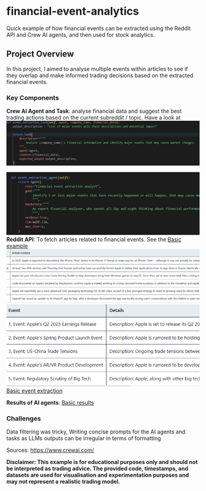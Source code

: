 # financial-event-analytics
Quick example of how financial events can be extracted using the Reddit API and Crew AI agents, and then used for stock analytics.
## Project Overview

In this project, I aimed to analyse multiple events within articles to see if they overlap and make informed trading decisions based on the extracted financial events. 

### Key Components

**Crew AI Agent and Task**: analyse financial data and suggest the best trading actions based on the current subreddit / topic.
Have a look at 
![Basic Task](/task.png)

![Basic Agent](/agent.png)
**Reddit API**: To fetch articles related to financial events.
   See the
   [Basic example](/Apple_articles_20240705_33.csv)
   ![Basic example](/article_content.png)
   ![Basic event extract](/event_ext.png)
[Basic event extraction](/events_Apple_2024-07-18.csv)


**Results of AI agents**:
[Basic results](/results_Apple_2024-07-18.csv)

### Challenges 
Data filtering was tricky,
Writing concise prompts for the AI agents and tasks as LLMs outputs can be irregular in terms of formatting

Sources:
https://www.crewai.com/


**Disclaimer: This example is for educational purposes only and should not be interpreted as trading advice. The provided code, timestamps, and datasets are used for visualisation and experimentation purposes and may not represent a realistic trading model.**
